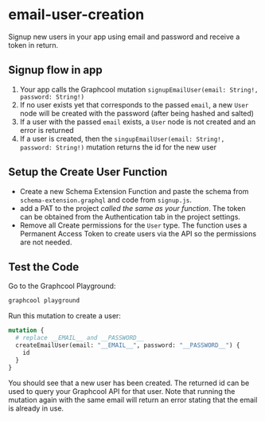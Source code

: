 # email-user-creation

Signup new users in your app using email and password and receive a token in return.

## Signup flow in app

1. Your app calls the Graphcool mutation `signupEmailUser(email: String!, password: String!)`
2. If no user exists yet that corresponds to the passed `email`, a new `User` node will be created with the password (after being hashed and salted)
3. If a user with the passed `email` exists, a `User` node is not created and an error is returned
4. If a user is created, then the `singupEmailUser(email: String!, password: String!)` mutation returns the id for the new user

## Setup the Create User Function

* Create a new Schema Extension Function and paste the schema from `schema-extension.graphql` and code from `signup.js`.
* add a PAT to the project *called the same as your function*. The token can be obtained from the Authentication tab in the project settings.
* Remove all Create permissions for the `User` type. The function uses a Permanent Access Token to create users via the API so the permissions are not needed.

## Test the Code

Go to the Graphcool Playground:

```sh
graphcool playground
```

Run this mutation to create a user:

```graphql
mutation {
  # replace __EMAIL__ and __PASSWORD__
  createEmailUser(email: "__EMAIL__", password: "__PASSWORD__") {
    id
  }
}
```

You should see that a new user has been created. The returned id can be used to query your Graphcool API for that user. Note that running the mutation again with the same email will return an error stating that the email is already in use.
